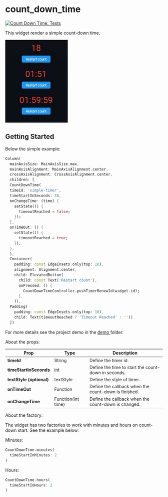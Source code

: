 # count_down_time

[![Count Down Time: Tests](https://github.com/emirdeliz/count_down_time/actions/workflows/main.yml/badge.svg)](https://github.com/emirdeliz/count_down_time/actions/workflows/main.yml)

This widget render a simple count-down time.

<img src="https://raw.githubusercontent.com/emirdeliz/count_down_time/master/assets/example.gif" width="200" height="auto" alt="Menu float - example"/>

## Getting Started
Below the simple example:

```dart
Column(
  mainAxisSize: MainAxisSize.max,
  mainAxisAlignment: MainAxisAlignment.center,
  crossAxisAlignment: CrossAxisAlignment.center,
  children: [
  CountDownTime(
  timeId: 'simple-timer',
  timeStartInSeconds: 30,
  onChangeTime: (time) {
    setState(() {
      timeoutReached = false;
    });
  },
  onTimeOut: () {
    setState(() {
      timeoutReached = true;
    });
  },
  ),
  Container(
    padding: const EdgeInsets.only(top: 10),
    alignment: Alignment.center,
    child: ElevatedButton(
      child: const Text('Restart count'),
      onPressed: () {
        CountDownTimeController.pushTimerRenewId(widget.id);
      },
    )),
  Padding(
    padding: const EdgeInsets.only(top: 10),
    child: Text(timeoutReached ? 'Timeout Reached' : ''))
  ])
```
For more details see the project demo in the [demo
](https://github.com/emirdeliz/count_down_time/tree/master/count_down_time_demo)folder.

About the props:

| **Prop**  | **Type** | **Description** |
|-----------|----------|---------------------------------------------------------------------|
| **timeId** | String | Define the timer id. |
| **timeStartInSeconds** | int | Define the time to start the count-down in seconds. |
| **textStyle (optional)** | textStyle | Define the style of timer. |
| **onTimeOut** | Function | Define the callback when the count-down is finished. |
| **onChangeTime** | Function(int time) | Define the callback when the count-down is changed. |

About the factory:

The widget has two factories to work with minutes and hours on count-down start. See the example below:

Minutes:
```dart
CountDownTime.minutes(
  timeStartInMinutes: 2
)
```

Hours:
```dart
CountDownTime.hours(
  timeStartInHours: 2
)
```
